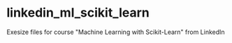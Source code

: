 # linkedin_ml_scikit_learn
Exesize files for course "Machine Learning with Scikit-Learn" from LinkedIn 
